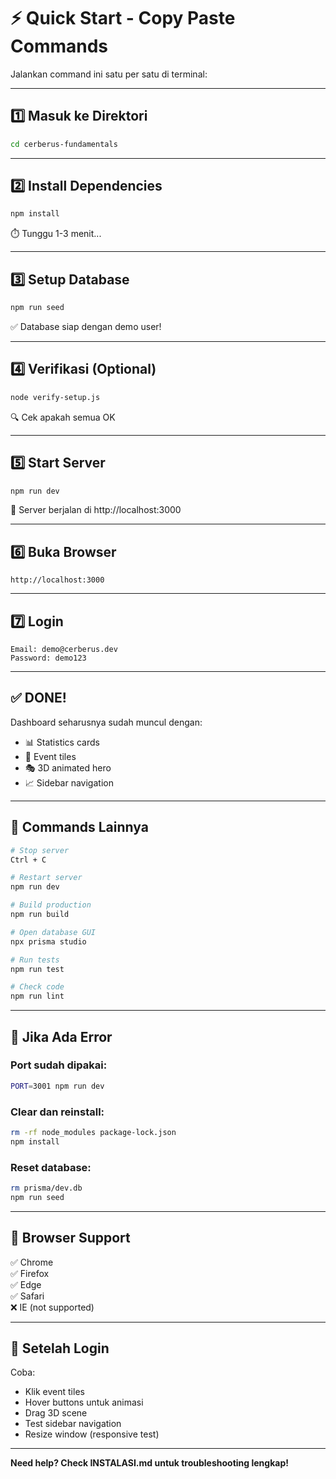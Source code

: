 # ⚡ Quick Start - Copy Paste Commands

Jalankan command ini satu per satu di terminal:

---

## 1️⃣ Masuk ke Direktori
```bash
cd cerberus-fundamentals
```

---

## 2️⃣ Install Dependencies
```bash
npm install
```
⏱️ Tunggu 1-3 menit...

---

## 3️⃣ Setup Database
```bash
npm run seed
```
✅ Database siap dengan demo user!

---

## 4️⃣ Verifikasi (Optional)
```bash
node verify-setup.js
```
🔍 Cek apakah semua OK

---

## 5️⃣ Start Server
```bash
npm run dev
```
🚀 Server berjalan di http://localhost:3000

---

## 6️⃣ Buka Browser
```
http://localhost:3000
```

---

## 7️⃣ Login
```
Email: demo@cerberus.dev
Password: demo123
```

---

## ✅ DONE!

Dashboard seharusnya sudah muncul dengan:
- 📊 Statistics cards
- 🔔 Event tiles
- 🎭 3D animated hero
- 📈 Sidebar navigation

---

## 🔧 Commands Lainnya

```bash
# Stop server
Ctrl + C

# Restart server
npm run dev

# Build production
npm run build

# Open database GUI
npx prisma studio

# Run tests
npm run test

# Check code
npm run lint
```

---

## 🚨 Jika Ada Error

### Port sudah dipakai:
```bash
PORT=3001 npm run dev
```

### Clear dan reinstall:
```bash
rm -rf node_modules package-lock.json
npm install
```

### Reset database:
```bash
rm prisma/dev.db
npm run seed
```

---

## 📱 Browser Support

✅ Chrome  
✅ Firefox  
✅ Edge  
✅ Safari  
❌ IE (not supported)

---

## 🎯 Setelah Login

Coba:
- Klik event tiles
- Hover buttons untuk animasi
- Drag 3D scene
- Test sidebar navigation
- Resize window (responsive test)

---

**Need help? Check INSTALASI.md untuk troubleshooting lengkap!**
